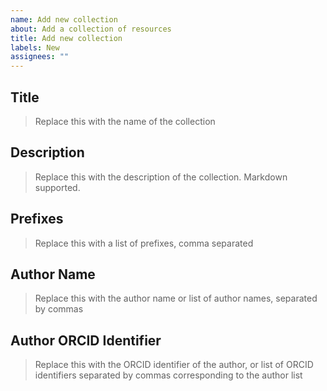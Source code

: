 ```yaml
---
name: Add new collection
about: Add a collection of resources
title: Add new collection
labels: New
assignees: ""
---
```


## Title

> Replace this with the name of the collection

## Description

> Replace this with the description of the collection. Markdown supported.

## Prefixes

> Replace this with a list of prefixes, comma separated

## Author Name

> Replace this with the author name or list of author names, separated by commas

## Author ORCID Identifier

> Replace this with the ORCID identifier of the author, or list of ORCID
> identifiers separated by commas corresponding to the author list
